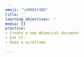 ```yaml
---
emoji: "\U0001F4D6"
title: ''
learning_objectives: ''
media: []
practice:
- Create a new Whimsical document
- Eat it.
- Make a wireframe

---
```


